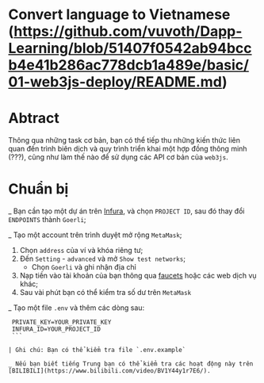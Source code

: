 # Convert language to Vietnamese (https://github.com/vuvoth/Dapp-Learning/blob/51407f0542ab94bccb4e41b286ac778dcb1a489e/basic/01-web3js-deploy/README.md)
# Abtract
Thông qua những task cơ bản, bạn có thể tiếp thu những kiến thức liên quan đến trình biên dịch và quy trình triển khai một hợp đồng thông minh (???), cũng như làm thế nào để sử dụng các API cơ bản của `web3js`.
# Chuẩn bị
_ Bạn cần tạo một dự án trên  [Infura](https://infura.io), và chọn `PROJECT ID`, sau đó thay đổi `ENDPOINTS` thành `Goerli`;

_ Tạo một account trên trình duyệt mở rộng `MetaMask`;
  1. Chọn `address` của ví và khóa riêng tư;
  2. Đến `Setting` - `advanced` và mở `Show test networks`;
     - Chọn `Goerli` và ghi nhận địa chỉ
  3. Nạp tiền vào tài khoản của bạn thông qua  [faucets](https://faucets.chain.link) hoặc các web dịch vụ khác;
  4. Sau vài phút bạn có thể kiểm tra số dư trên `MetaMask`

_ Tạo một file `.env` và thêm các dòng sau:
   ```text
    PRIVATE_KEY=YOUR_PRIVATE_KEY
    INFURA_ID=YOUR_PROJECT_ID
    ```
    
  | Ghi chú: Bạn có thể kiểm tra file `.env.example`
 
 _ Nếu bạn biết tiếng Trung bạn có thể kiểm tra các hoạt động này trên [BILIBILI](https://www.bilibili.com/video/BV1Y44y1r7E6/).
